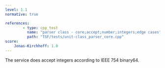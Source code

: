 ```yaml
---
level: 1.1
normative: true

references:
        - type: cpp_test
          name: "parser class - core;accept;number;integers;edge cases"
          path: "TSF/tests/unit-class_parser_core.cpp"
score:
    Jonas-Kirchhoff: 1.0
---
```


The service does accept integers according to IEEE 754 binary64.
